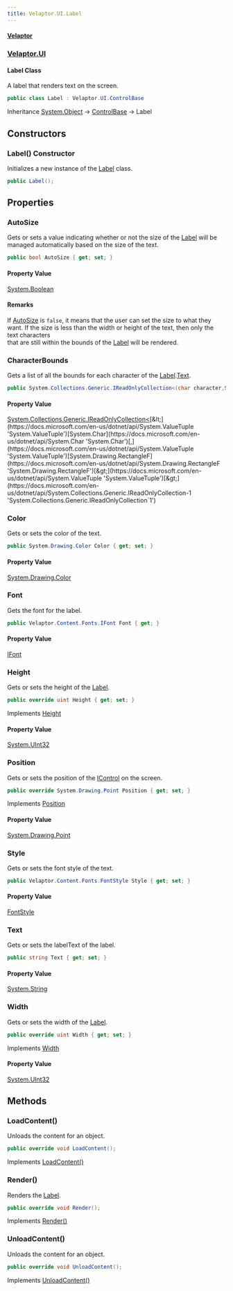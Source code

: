 ```yaml
---
title: Velaptor.UI.Label
---
```


#### [Velaptor](Namespaces.md 'Velaptor Namespaces')
### [Velaptor.UI](Velaptor.UI.md 'Velaptor.UI')

#### Label Class

A label that renders text on the screen.

```csharp
public class Label : Velaptor.UI.ControlBase
```

Inheritance [System.Object](https://docs.microsoft.com/en-us/dotnet/api/System.Object 'System.Object') → [ControlBase](Velaptor.UI.ControlBase.md 'Velaptor.UI.ControlBase') → Label
## Constructors

<a name='Velaptor.UI.Label.Label()'></a>

### Label() Constructor

Initializes a new instance of the [Label](Velaptor.UI.Label.md 'Velaptor.UI.Label') class.

```csharp
public Label();
```
## Properties

<a name='Velaptor.UI.Label.AutoSize'></a>

### AutoSize 

Gets or sets a value indicating whether or not the size of the [Label](Velaptor.UI.Label.md 'Velaptor.UI.Label') will be  
managed automatically based on the size of the text.

```csharp
public bool AutoSize { get; set; }
```

#### Property Value
[System.Boolean](https://docs.microsoft.com/en-us/dotnet/api/System.Boolean 'System.Boolean')

#### Remarks
If [AutoSize](Velaptor.UI.Label.md#Velaptor.UI.Label.AutoSize 'Velaptor.UI.Label.AutoSize') is `false`, it means that the user can set the size to what they  
want.  If the size is less than the width or height of the text, then only the text characters  
that are still within the bounds of the [Label](Velaptor.UI.Label.md 'Velaptor.UI.Label') will be rendered.

<a name='Velaptor.UI.Label.CharacterBounds'></a>

### CharacterBounds 

Gets a list of all the bounds for each character of the [Label](Velaptor.UI.Label.md 'Velaptor.UI.Label').[Text](Velaptor.UI.Label.md#Velaptor.UI.Label.Text 'Velaptor.UI.Label.Text').

```csharp
public System.Collections.Generic.IReadOnlyCollection<(char character,System.Drawing.RectangleF bounds)> CharacterBounds { get; }
```

#### Property Value
[System.Collections.Generic.IReadOnlyCollection&lt;](https://docs.microsoft.com/en-us/dotnet/api/System.Collections.Generic.IReadOnlyCollection-1 'System.Collections.Generic.IReadOnlyCollection`1')[&lt;](https://docs.microsoft.com/en-us/dotnet/api/System.ValueTuple 'System.ValueTuple')[System.Char](https://docs.microsoft.com/en-us/dotnet/api/System.Char 'System.Char')[,](https://docs.microsoft.com/en-us/dotnet/api/System.ValueTuple 'System.ValueTuple')[System.Drawing.RectangleF](https://docs.microsoft.com/en-us/dotnet/api/System.Drawing.RectangleF 'System.Drawing.RectangleF')[&gt;](https://docs.microsoft.com/en-us/dotnet/api/System.ValueTuple 'System.ValueTuple')[&gt;](https://docs.microsoft.com/en-us/dotnet/api/System.Collections.Generic.IReadOnlyCollection-1 'System.Collections.Generic.IReadOnlyCollection`1')

<a name='Velaptor.UI.Label.Color'></a>

### Color 

Gets or sets the color of the text.

```csharp
public System.Drawing.Color Color { get; set; }
```

#### Property Value
[System.Drawing.Color](https://docs.microsoft.com/en-us/dotnet/api/System.Drawing.Color 'System.Drawing.Color')

<a name='Velaptor.UI.Label.Font'></a>

### Font 

Gets the font for the label.

```csharp
public Velaptor.Content.Fonts.IFont Font { get; }
```

#### Property Value
[IFont](Velaptor.Content.Fonts.IFont.md 'Velaptor.Content.Fonts.IFont')

<a name='Velaptor.UI.Label.Height'></a>

### Height 

Gets or sets the height of the [Label](Velaptor.UI.Label.md 'Velaptor.UI.Label').

```csharp
public override uint Height { get; set; }
```

Implements [Height](Velaptor.UI.ISizable.md#Velaptor.UI.ISizable.Height 'Velaptor.UI.ISizable.Height')

#### Property Value
[System.UInt32](https://docs.microsoft.com/en-us/dotnet/api/System.UInt32 'System.UInt32')

<a name='Velaptor.UI.Label.Position'></a>

### Position 

Gets or sets the position of the [IControl](Velaptor.UI.IControl.md 'Velaptor.UI.IControl') on the screen.

```csharp
public override System.Drawing.Point Position { get; set; }
```

Implements [Position](Velaptor.UI.IControl.md#Velaptor.UI.IControl.Position 'Velaptor.UI.IControl.Position')

#### Property Value
[System.Drawing.Point](https://docs.microsoft.com/en-us/dotnet/api/System.Drawing.Point 'System.Drawing.Point')

<a name='Velaptor.UI.Label.Style'></a>

### Style 

Gets or sets the font style of the text.

```csharp
public Velaptor.Content.Fonts.FontStyle Style { get; set; }
```

#### Property Value
[FontStyle](Velaptor.Content.Fonts.FontStyle.md 'Velaptor.Content.Fonts.FontStyle')

<a name='Velaptor.UI.Label.Text'></a>

### Text 

Gets or sets the labelText of the label.

```csharp
public string Text { get; set; }
```

#### Property Value
[System.String](https://docs.microsoft.com/en-us/dotnet/api/System.String 'System.String')

<a name='Velaptor.UI.Label.Width'></a>

### Width 

Gets or sets the width of the [Label](Velaptor.UI.Label.md 'Velaptor.UI.Label').

```csharp
public override uint Width { get; set; }
```

Implements [Width](Velaptor.UI.ISizable.md#Velaptor.UI.ISizable.Width 'Velaptor.UI.ISizable.Width')

#### Property Value
[System.UInt32](https://docs.microsoft.com/en-us/dotnet/api/System.UInt32 'System.UInt32')
## Methods

<a name='Velaptor.UI.Label.LoadContent()'></a>

### LoadContent() 

Unloads the content for an object.

```csharp
public override void LoadContent();
```

Implements [LoadContent()](Velaptor.Content.IContentLoadable.md#Velaptor.Content.IContentLoadable.LoadContent() 'Velaptor.Content.IContentLoadable.LoadContent()')

<a name='Velaptor.UI.Label.Render()'></a>

### Render() 

Renders the [Label](Velaptor.UI.Label.md 'Velaptor.UI.Label').

```csharp
public override void Render();
```

Implements [Render()](Velaptor.IDrawable.md#Velaptor.IDrawable.Render() 'Velaptor.IDrawable.Render()')

<a name='Velaptor.UI.Label.UnloadContent()'></a>

### UnloadContent() 

Unloads the content for an object.

```csharp
public override void UnloadContent();
```

Implements [UnloadContent()](Velaptor.Content.IContentLoadable.md#Velaptor.Content.IContentLoadable.UnloadContent() 'Velaptor.Content.IContentLoadable.UnloadContent()')